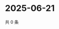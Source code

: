 # 2025-06-21

共 0 条

<!-- BEGIN ZHIHUVIDEO -->
<!-- 最后更新时间 Sat Jun 21 2025 19:09:28 GMT+0800 (China Standard Time) -->

<!-- END ZHIHUVIDEO -->
